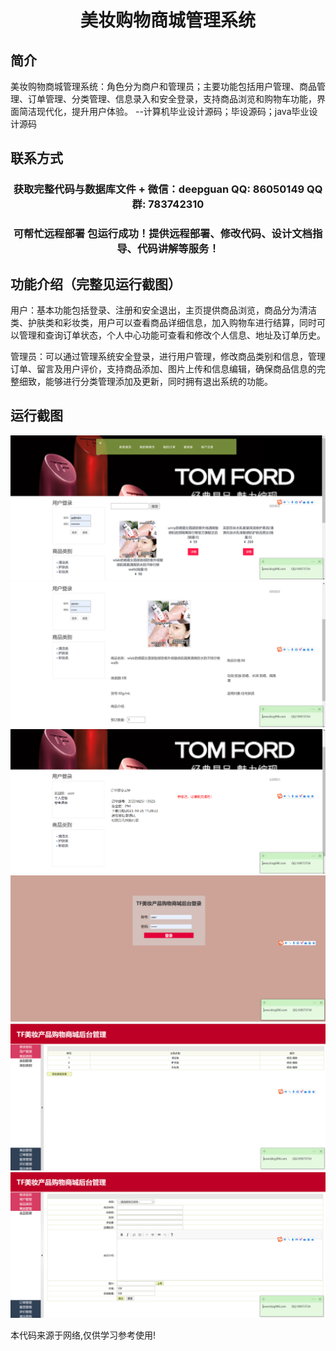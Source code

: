 <p><h1 align="center">美妆购物商城管理系统</h1></p>

## 简介
美妆购物商城管理系统：角色分为商户和管理员；主要功能包括用户管理、商品管理、订单管理、分类管理、信息录入和安全登录，支持商品浏览和购物车功能，界面简洁现代化，提升用户体验。    --计算机毕业设计源码；毕设源码；java毕业设计源码


## 联系方式
<p><h3 align="center">获取完整代码与数据库文件 + 微信：deepguan QQ: 86050149 QQ群: 783742310</h3></p>
<p><h3 align="center">可帮忙远程部署 包运行成功！提供远程部署、修改代码、设计文档指导、代码讲解等服务！</h3></p>

## 功能介绍（完整见运行截图）
用户：基本功能包括登录、注册和安全退出，主页提供商品浏览，商品分为清洁类、护肤类和彩妆类，用户可以查看商品详细信息，加入购物车进行结算，同时可以管理和查询订单状态，个人中心功能可查看和修改个人信息、地址及订单历史。

管理员：可以通过管理系统安全登录，进行用户管理，修改商品类别和信息，管理订单、留言及用户评价，支持商品添加、图片上传和信息编辑，确保商品信息的完整细致，能够进行分类管理添加及更新，同时拥有退出系统的功能。


## 运行截图
![](imgs/588112-20231025234158798-5910199.png)
![](imgs/588112-20231025234203548-1916880334.png)
![](imgs/588112-20231025234207664-1836819502.png)
![](imgs/588112-20231025234211221-712481366.png)
![](imgs/588112-20231025234216992-1940375256.png)
![](imgs/588112-20231025234220501-1884158485.png)

<p>本代码来源于网络,仅供学习参考使用!</p>
